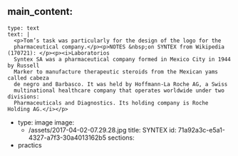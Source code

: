 main_content:
  -
    type: text
    text: |
      <p>Tom’s task was particularly for the design of the logo for the
      pharmaceutical company.</p><p>NOTES &nbsp;on SYNTEX from Wikipedia (170721): </p><p><i>Laboratorios
      Syntex SA was a pharmaceutical company formed in Mexico City in 1944 by Russell
      Marker to manufacture therapeutic steroids from the Mexican yams called cabeza
      de negro and Barbasco. It was held by Hoffmann-La Roche AG, a Swiss
      multinational healthcare company that operates worldwide under two divisions:
      Pharmaceuticals and Diagnostics. Its holding company is Roche Holding AG.</i></p>
  -
    type: image
    image:
      - /assets/2017-04-02-07.29.28.jpg
title: SYNTEX
id: 71a92a3c-e5a1-4327-a7f3-30a4013162b5
sections:
  - practics
